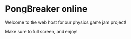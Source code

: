 # PongBreaker online

Welcome to the web host for our physics game jam project!

Make sure to full screen, and enjoy!
